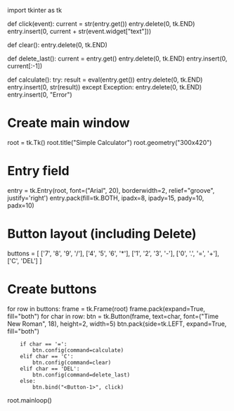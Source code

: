 import tkinter as tk

def click(event):
    current = str(entry.get())
    entry.delete(0, tk.END)
    entry.insert(0, current + str(event.widget["text"]))

def clear():
    entry.delete(0, tk.END)

def delete_last():
    current = entry.get()
    entry.delete(0, tk.END)
    entry.insert(0, current[:-1])

def calculate():
    try:
        result = eval(entry.get())
        entry.delete(0, tk.END)
        entry.insert(0, str(result))
    except Exception:
        entry.delete(0, tk.END)
        entry.insert(0, "Error")

# Create main window
root = tk.Tk()
root.title("Simple Calculator")
root.geometry("300x420")

# Entry field
entry = tk.Entry(root, font=("Arial", 20), borderwidth=2, relief="groove", justify='right')
entry.pack(fill=tk.BOTH, ipadx=8, ipady=15, pady=10, padx=10)

# Button layout (including Delete)
buttons = [
    ['7', '8', '9', '/'],
    ['4', '5', '6', '*'],
    ['1', '2', '3', '-'],
    ['0', '.', '=', '+'],
    ['C', 'DEL']
]

# Create buttons
for row in buttons:
    frame = tk.Frame(root)
    frame.pack(expand=True, fill="both")
    for char in row:
        btn = tk.Button(frame, text=char, font=("Time New Roman", 18), height=2, width=5)
        btn.pack(side=tk.LEFT, expand=True, fill="both")

        if char == '=':
            btn.config(command=calculate)
        elif char == 'C':
            btn.config(command=clear)
        elif char == 'DEL':
            btn.config(command=delete_last)
        else:
            btn.bind("<Button-1>", click)

root.mainloop()
